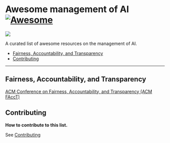 # Awesome management of AI [![Awesome](https://cdn.rawgit.com/sindresorhus/awesome/d7305f38d29fed78fa85652e3a63e154dd8e8829/media/badge.svg)](https://github.com/sindresorhus/awesome)

<img src="http://suchow.io/images/head2.png"/>

A curated list of awesome resources on the management of AI.

- [Fairness, Accountability, and Transparency](#fairness-accountability-and-transparency)
- [Contributing](#contributing)

---

## Fairness, Accountability, and Transparency

[ACM Conference on Fairness, Accountability, and Transparency (ACM FAccT)](https://facctconference.org/)

## Contributing

**How to contribute to this list.**

See [Contributing](CONTRIBUTING.md)
